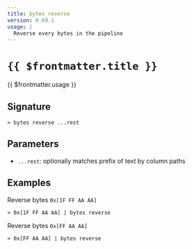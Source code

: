 ```yaml
---
title: bytes reverse
version: 0.69.1
usage: |
  Reverse every bytes in the pipeline
---
```


# <code>{{ $frontmatter.title }}</code>

<div style='white-space: pre-wrap;'>{{ $frontmatter.usage }}</div>

## Signature

```> bytes reverse ...rest```

## Parameters

 -  `...rest`: optionally matches prefix of text by column paths

## Examples

Reverse bytes `0x[1F FF AA AA]`
```shell
> 0x[1F FF AA AA] | bytes reverse
```

Reverse bytes `0x[FF AA AA]`
```shell
> 0x[FF AA AA] | bytes reverse
```
